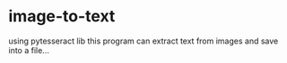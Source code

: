 # image-to-text
using pytesseract lib this program can extract text from images and save into a file...
